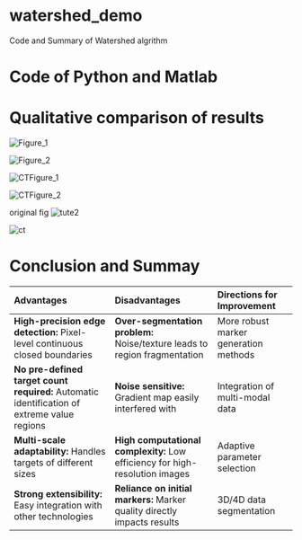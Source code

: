 # watershed_demo
Code and Summary of Watershed algrithm 

# Code of Python and Matlab

# Qualitative comparison of results
![Figure_1](https://github.com/user-attachments/assets/33467265-019d-4495-a660-0bba0605a2df)

![Figure_2](https://github.com/user-attachments/assets/9ae61a84-2385-455b-a23b-c3a8703ca1ea)

![CTFigure_1](https://github.com/user-attachments/assets/ee42f9ba-7328-4c1d-9167-5246c27f5370)

![CTFigure_2](https://github.com/user-attachments/assets/93fb7240-8543-40e0-b2bd-6da98ac06f82)


original fig
![tute2](https://github.com/user-attachments/assets/53ce82a3-89d7-430a-82a6-017e5b76f8df)

![ct](https://github.com/user-attachments/assets/1c8ad9ee-5996-4c9f-a0e1-296f3ef20f25)


# Conclusion and Summay

| Advantages                       | Disadvantages                                | Directions for Improvement                   |
| :------------------------------- | :------------------------------------------- | :------------------------------------------- |
| **High-precision edge detection:** Pixel-level continuous closed boundaries | **Over-segmentation problem:** Noise/texture leads to region fragmentation | More robust marker generation methods        |
| **No pre-defined target count required:** Automatic identification of extreme value regions | **Noise sensitive:** Gradient map easily interfered with | Integration of multi-modal data              |
| **Multi-scale adaptability:** Handles targets of different sizes | **High computational complexity:** Low efficiency for high-resolution images | Adaptive parameter selection                 |
| **Strong extensibility:** Easy integration with other technologies | **Reliance on initial markers:** Marker quality directly impacts results | 3D/4D data segmentation                      |

